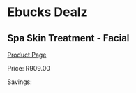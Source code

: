 
# Ebucks Dealz
## Spa Skin Treatment - Facial
[Product Page](https://www.ebucks.com/web/shop/productSelected.do?prodId=239434400&catId=322112237)

Price: R909.00

Savings: 


	